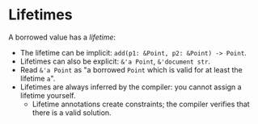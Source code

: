 # Lifetimes

A borrowed value has a _lifetime_:

* The lifetime can be implicit: `add(p1: &Point, p2: &Point) -> Point`.
* Lifetimes can also be explicit: `&'a Point`, `&'document str`.
* Read `&'a Point` as "a borrowed `Point` which is valid for at least the
  lifetime `a`".
* Lifetimes are always inferred by the compiler: you cannot assign a lifetime
  yourself.
  * Lifetime annotations create constraints; the compiler verifies that there is
    a valid solution.
